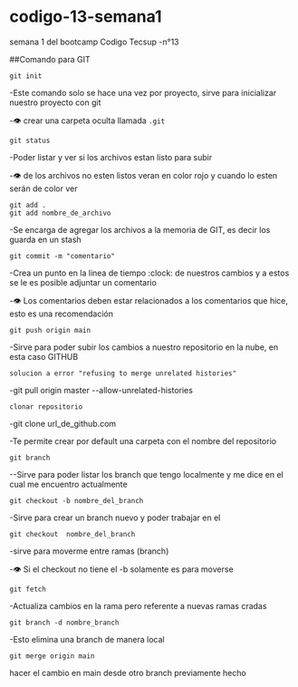 # codigo-13-semana1
semana 1 del bootcamp Codigo Tecsup -n°13

##Comando para GIT

````
git init
````
-Este comando solo se hace una vez por proyecto, sirve para inicializar nuestro proyecto con git

-:eye: crear una  carpeta oculta llamada ````.git````

````
git status 
````
-Poder listar y ver si los archivos estan listo para subir

-:eye:  de los archivos no esten listos veran en color rojo y cuando lo esten serán de color ver

````
git add .
git add nombre_de_archivo
````
-Se encarga de agregar los archivos a la memoria de GIT, es decir los guarda en un stash

````
git commit -m "comentario"
````
-Crea un punto en la linea de tiempo :clock: de nuestros cambios y a estos se le es posible adjuntar un comentario

-:eye: Los comentarios deben estar relacionados a los comentarios que hice, esto es una recomendación

````
git push origin main
````
-Sirve para poder subir los cambios a nuestro repositorio en la nube, en esta caso GITHUB

````
solucion a error "refusing to merge unrelated histories"
````
-git pull origin master --allow-unrelated-histories

````
clonar repositorio
````
-git clone url_de_github.com

-Te permite crear por default una carpeta con el nombre del repositorio

````
git branch
````

--Sirve para poder listar los branch que tengo localmente y me dice en el cual me encuentro actualmente

````
git checkout -b nombre_del_branch
````
-Sirve para crear un branch nuevo y poder trabajar en el

````
git checkout  nombre_del_branch
````
-sirve para moverme entre ramas (branch)

-:eye: Si el checkout no tiene el -b solamente es para moverse

````
git fetch
````

-Actualiza cambios en la rama pero referente a nuevas ramas cradas

````
git branch -d nombre_branch
````

-Esto elimina una branch de manera local

````
git merge origin main
````

hacer el cambio en main desde otro branch previamente hecho



